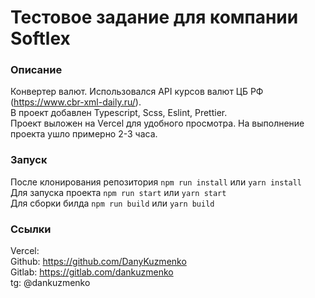 # Тестовое задание для компании Softlex

### Описание
Конвертер валют. Использовался API курсов валют ЦБ РФ (https://www.cbr-xml-daily.ru/).  
В проект добавлен Typescript, Scss, Eslint, Prettier.   
Проект выложен на Vercel для удобного просмотра. На выполнение проекта ушло примерно 2-3 часа. 

### Запуск
После клонирования репозитория `npm run install` или `yarn install`  
Для запуска проекта `npm run start` или `yarn start`  
Для сборки билда `npm run build` или `yarn build`

### Ссылки
Vercel:   
Github: https://github.com/DanyKuzmenko  
Gitlab: https://gitlab.com/dankuzmenko  
tg: @dankuzmenko
